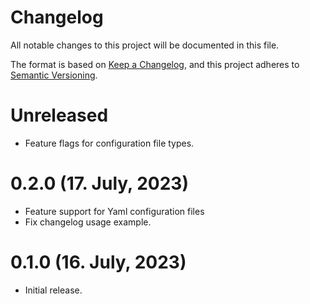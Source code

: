 # Changelog

All notable changes to this project will be documented in this file.

The format is based on [Keep a Changelog](https://keepachangelog.com/en/1.0.0/),
and this project adheres to [Semantic Versioning](https://semver.org/spec/v2.0.0.html).

# Unreleased

- Feature flags for configuration file types.

# 0.2.0 (17. July, 2023)

- Feature support for Yaml configuration files
- Fix changelog usage example.


# 0.1.0 (16. July, 2023)

- Initial release.
